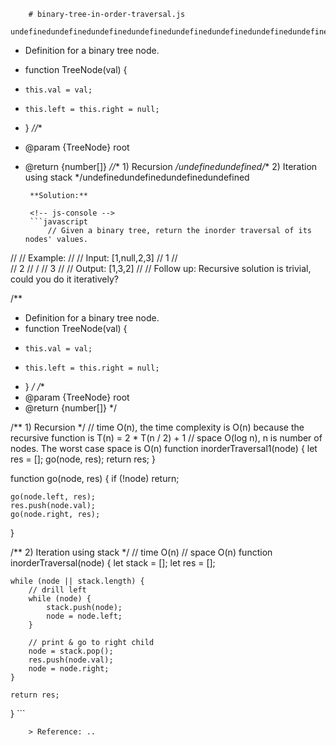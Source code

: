 
        # binary-tree-in-order-traversal.js
        undefinedundefinedundefinedundefinedundefinedundefinedundefinedundefinedundefinedundefinedundefinedundefinedundefinedundefined/**
 * Definition for a binary tree node.
 * function TreeNode(val) {
 *     this.val = val;
 *     this.left = this.right = null;
 * }
 *//**
 * @param {TreeNode} root
 * @return {number[]}
 *//** 1) Recursion */undefinedundefined/** 2) Iteration using stack */undefinedundefinedundefinedundefined
        
        **Solution:**
        
        <!-- js-console -->
        ```javascript
            // Given a binary tree, return the inorder traversal of its nodes' values.
//
// Example:
//
// Input: [1,null,2,3]
//    1
//     \
//      2
//      /
//     3
//
// Output: [1,3,2]
//
// Follow up: Recursive solution is trivial, could you do it iteratively?

/**
 * Definition for a binary tree node.
 * function TreeNode(val) {
 *     this.val = val;
 *     this.left = this.right = null;
 * }
 */
/**
 * @param {TreeNode} root
 * @return {number[]}
 */

/** 1) Recursion */
// time O(n), the time complexity is O(n) because the recursive function is T(n) = 2 * T(n / 2) + 1
// space O(log n), n is number of nodes. The worst case space is O(n)
function inorderTraversal1(node) {
    let res = [];
    go(node, res);
    return res;
}

function go(node, res) {
    if (!node) return;

    go(node.left, res);
    res.push(node.val);
    go(node.right, res);
}

/** 2) Iteration using stack */
// time O(n)
// space O(n)
function inorderTraversal(node) {
    let stack = [];
    let res = [];

    while (node || stack.length) {
        // drill left
        while (node) {
            stack.push(node);
            node = node.left;
        }

        // print & go to right child
        node = stack.pop();
        res.push(node.val);
        node = node.right;
    }

    return res;
}
        ```
        
        > Reference: ..
        
        